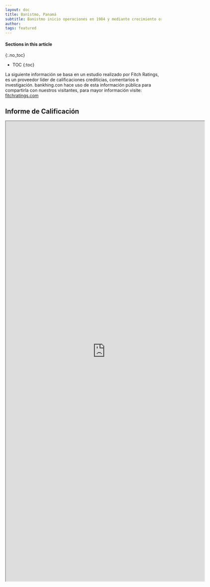 ```yaml
---
layout: doc
title: Banistmo, Panamá
subtitle: Banistmo inicio operaciones en 1984 y mediante crecimiento orgánico y varias fusiones y adquisiciones se transformó en uno de los bancos más grandes de Panamá Durante ese tiempo, el banco ha sido propiedad de empresarios locales (hasta 2006) y bancos extranjeros: HSBC Holdings (2006-2013) y Bancolombia (desde octubre 2013).
author:
tags: featured
---
```


#### Sections in this article
{:.no_toc}
* TOC
{:toc}


La siguiente información se basa en un estudio realizado por Fitch Ratings, es un proveedor líder de calificaciones crediticias, comentarios e investigación. bankhing.con hace uso de esta información pública para compartirla con nuestros visitantes, para mayor información visite: [fitchratings.com](https://www.fitchratings.com)

## Informe de Calificación

<iframe src="https://drive.google.com/file/d/1JsMLAHXBFV6lfH76oTUyfgNr-C8vRgUQ/preview" width="640" height="1480"></iframe>

